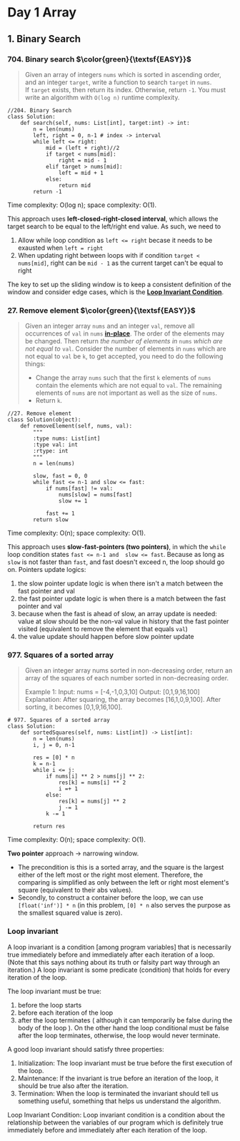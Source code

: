 # Day 1 Array

## 1. Binary Search
### 704. Binary search $\color{green}{\textsf{EASY}}$

> Given an array of integers `nums` which is sorted in ascending order, and an integer `target`, write a function to search `target` in `nums`. If `target` exists, then return its index. Otherwise, return `-1`.
You must write an algorithm with `O(log n)` runtime complexity.

```
//204. Binary Search
class Solution:
	def search(self, nums: List[int], target:int) -> int:
		n = len(nums)
		left, right = 0, n-1 # index -> interval
		while left <= right:
			mid = (left + right)//2
			if target < nums[mid]:
				right = mid - 1
			elif target > nums[mid]:
				left = mid + 1 
			else:
				return mid
		return -1
```

Time complexity: O(log n); space complexity: O(1). 

This approach uses **left-closed-right-closed interval**, which allows the target search to be equal to the left/right end value. As such, we need to 
1. Allow while loop condition as `left <= right` becase it needs to be exausted when `left = right`
2. When updating right between loops with if condition `target < nums[mid]`, right can be `mid - 1` as the current target can't be equal to right

The key to set up the sliding window is to keep a consistent definition of the window and consider edge cases, which is the [**Loop Invariant Condition**](#head_loop_invariant). 



### 27. Remove element $\color{green}{\textsf{EASY}}$

> Given an integer array `nums` and an integer `val`, remove all occurrences of `val` in `nums` [**in-place**](https://en.wikipedia.org/wiki/In-place_algorithm). The order of the elements may be changed. Then return *the number of elements in* `nums` *which are not equal to* `val`.
Consider the number of elements in `nums` which are not equal to `val` be `k`, to get accepted, you need to do the following things:
> - Change the array `nums` such that the first `k` elements of `nums` contain the elements which are not equal to `val`. The remaining elements of `nums` are not important as well as the size of `nums`.
> - Return `k`.

```
//27. Remove element
class Solution(object):
    def removeElement(self, nums, val):
        """
        :type nums: List[int]
        :type val: int
        :rtype: int
        """
        n = len(nums)

        slow, fast = 0, 0
        while fast <= n-1 and slow <= fast:
            if nums[fast] != val:
                nums[slow] = nums[fast]
                slow += 1

            fast += 1
        return slow
```

Time complexity: O(n); space complexity: O(1). 

This approach uses **slow-fast-pointers (two pointers)**, in which the `while` loop condition states `fast <= n-1 and 
slow <= fast`. Because as long as `slow` is not faster than `fast`, and fast doesn't exceed n, the loop should go on. 
Pointers update logics:
1. the slow pointer update logic is when there isn't a match between the fast pointer and val
2. the fast pointer update logic is when there is a match between the fast pointer and val
3. because when the fast is ahead of slow, an array update is needed: value at slow should be the non-val value in 
   history that the fast pointer visited (equivalent to remove the element that equals `val`)
4. the value update should happen before slow pointer update


### 977. Squares of a sorted array
> Given an integer array nums sorted in non-decreasing order, return an array of the squares of each number sorted 
> in non-decreasing order.
>
> Example 1:
> Input: nums = [-4,-1,0,3,10]
Output: [0,1,9,16,100]
Explanation: After squaring, the array becomes [16,1,0,9,100].
After sorting, it becomes [0,1,9,16,100].

```
# 977. Squares of a sorted array
class Solution:
    def sortedSquares(self, nums: List[int]) -> List[int]:
        n = len(nums)
        i, j = 0, n-1

        res = [0] * n
        k = n-1
        while i <= j:
            if nums[i] ** 2 > nums[j] ** 2:
                res[k] = nums[i] ** 2
                i =+ 1
            else:
                res[k] = nums[j] ** 2
                j -= 1
            k -= 1
            
        return res
```
Time complexity: O(n); space complexity: O(1). 

**Two pointer** approach -> narrowing window. 
* The precondition is this is a sorted array, and the square is the largest either of the left most or the right most 
element. Therefore, the comparing is simplified as only between the left or right most element's square (equivalent 
to their abs values).
* Secondly, to construct a container before the loop, we can use `[float('inf')] * n` (in this problem, `[0] * n` also 
  serves the purpose as the smallest squared value is zero).


### <a name="head_loop_invariant"></a>Loop invariant
A loop invariant is a condition [among program variables] that is necessarily true immediately before and 
immediately after each iteration of a loop. (Note that this says nothing about its truth or falsity part way through 
an iteration.)
A loop invariant is some predicate (condition) that holds for every iteration of the loop.

The loop invariant must be true:
1. before the loop starts
2. before each iteration of the loop
3. after the loop terminates
( although it can temporarily be false during the body of the loop ).
On the other hand the loop conditional must be false after the loop terminates, otherwise, the loop would never terminate.

A good loop invariant should satisfy three properties:

1. Initialization: The loop invariant must be true before the first execution of the loop.
2. Maintenance: If the invariant is true before an iteration of the loop, it should be true also after the iteration.
3. Termination: When the loop is terminated the invariant should tell us something useful, something that helps us understand the algorithm.

Loop Invariant Condition: 
Loop invariant condition is a condition about the relationship between the variables of our program which is definitely
true immediately before and immediately after each iteration of the loop. 
